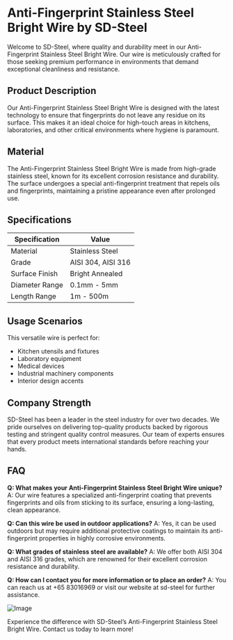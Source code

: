 # Anti-Fingerprint Stainless Steel Bright Wire by SD-Steel

Welcome to SD-Steel, where quality and durability meet in our Anti-Fingerprint Stainless Steel Bright Wire. Our wire is meticulously crafted for those seeking premium performance in environments that demand exceptional cleanliness and resistance.

## Product Description
Our Anti-Fingerprint Stainless Steel Bright Wire is designed with the latest technology to ensure that fingerprints do not leave any residue on its surface. This makes it an ideal choice for high-touch areas in kitchens, laboratories, and other critical environments where hygiene is paramount.

## Material
The Anti-Fingerprint Stainless Steel Bright Wire is made from high-grade stainless steel, known for its excellent corrosion resistance and durability. The surface undergoes a special anti-fingerprint treatment that repels oils and fingerprints, maintaining a pristine appearance even after prolonged use.

## Specifications

| Specification | Value |
|---------------|-------|
| Material      | Stainless Steel |
| Grade         | AISI 304, AISI 316 |
| Surface Finish | Bright Annealed |
| Diameter Range | 0.1mm - 5mm |
| Length Range | 1m - 500m |

## Usage Scenarios
This versatile wire is perfect for:
- Kitchen utensils and fixtures
- Laboratory equipment
- Medical devices
- Industrial machinery components
- Interior design accents

## Company Strength
SD-Steel has been a leader in the steel industry for over two decades. We pride ourselves on delivering top-quality products backed by rigorous testing and stringent quality control measures. Our team of experts ensures that every product meets international standards before reaching your hands.

## FAQ
**Q: What makes your Anti-Fingerprint Stainless Steel Bright Wire unique?**
A: Our wire features a specialized anti-fingerprint coating that prevents fingerprints and oils from sticking to its surface, ensuring a long-lasting, clean appearance.

**Q: Can this wire be used in outdoor applications?**
A: Yes, it can be used outdoors but may require additional protective coatings to maintain its anti-fingerprint properties in highly corrosive environments.

**Q: What grades of stainless steel are available?**
A: We offer both AISI 304 and AISI 316 grades, which are renowned for their excellent corrosion resistance and durability.

**Q: How can I contact you for more information or to place an order?**
A: You can reach us at +65 83016969 or visit our website at  sd-steel for further assistance.

![Image](https://github.com/user-attachments/assets/2567258e-e124-4816-932d-1809bd27ef0b)

Experience the difference with SD-Steel’s Anti-Fingerprint Stainless Steel Bright Wire. Contact us today to learn more!